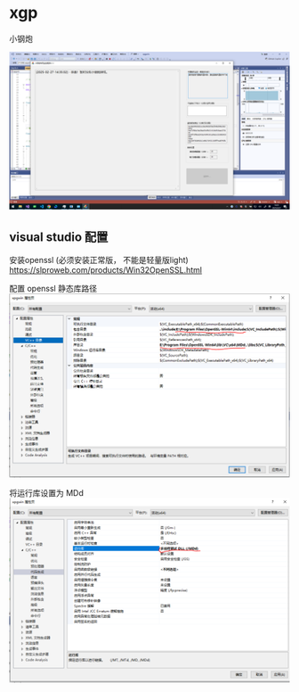 # xgp
小钢炮


![](./xgp.PNG)


## visual studio 配置



安装openssl (必须安装正常版， 不能是轻量版light)
https://slproweb.com/products/Win32OpenSSL.html

配置 openssl 静态库路径
![](./openssl.PNG)


将运行库设置为 MDd
![](./MDd.PNG)


